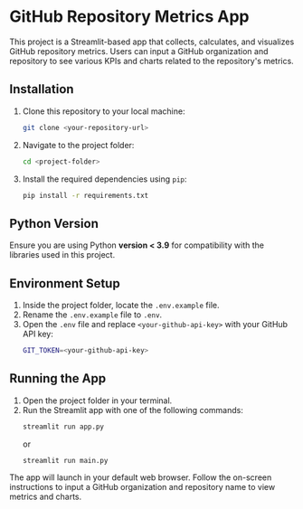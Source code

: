 
# GitHub Repository Metrics App



This project is a Streamlit-based app that collects, calculates, and visualizes GitHub repository metrics. Users can input a GitHub organization and repository to see various KPIs and charts related to the repository's metrics.

## Installation

1. Clone this repository to your local machine:
    ```bash
    git clone <your-repository-url>
    ```

2. Navigate to the project folder:
    ```bash
    cd <project-folder>
    ```

3. Install the required dependencies using `pip`:
    ```bash
    pip install -r requirements.txt
    ```

## Python Version

Ensure you are using Python **version < 3.9** for compatibility with the libraries used in this project.

## Environment Setup

1. Inside the project folder, locate the `.env.example` file.
2. Rename the `.env.example` file to `.env`.
3. Open the `.env` file and replace `<your-github-api-key>` with your GitHub API key:
    ```bash
    GIT_TOKEN=<your-github-api-key>
    ```

## Running the App

1. Open the project folder in your terminal.
2. Run the Streamlit app with one of the following commands:
    ```bash
    streamlit run app.py
    ```
    or
    ```bash
    streamlit run main.py
    ```

The app will launch in your default web browser. Follow the on-screen instructions to input a GitHub organization and repository name to view metrics and charts.
